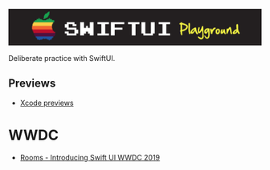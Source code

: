 ![](images/logo.png)

Deliberate practice with SwiftUI.

## Previews

- [Xcode previews](Previews/README.md)

# WWDC

- [Rooms - Introducing Swift UI WWDC 2019](WWDC/Rooms/README.md)
